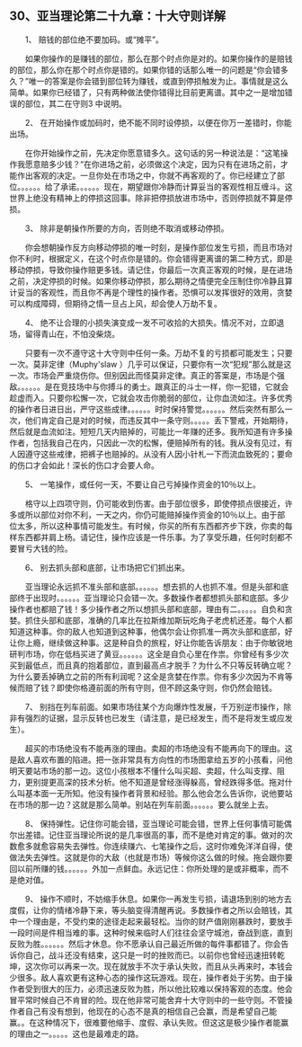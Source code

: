 ## 30、亚当理论第二十九章：十大守则详解

　　1、 赔钱的部位绝不要加码。或“摊平”。

　　如果你操作的是赚钱的部位，那么在那个时点你是对的。如果你操作的是赔钱的部位，那么你在那个时点你是错的。如果你错的话那么唯一的问题是“你会错多久？”唯一的答案是你会错到部位转为赚钱，或直到停损触发为止。事情就是这么简单。如果你已经错了，只有两种做法使你错得比目前更离谱。其中之一是增加错误的部位，其二在守则3 中说明。

　　2、 在开始操作或加码时，绝不能不同时设停损，以便在你万一差错时，你能出场。

　　在你开始操作之前，先决定你愿意错多久。这句话的另一种说法是：“这笔操作我愿意赔多少钱？”在你进场之前，必须做这个决定，因为只有在进场之前，才能作出客观的决定。一旦你处在市场之中，你就不再客观的了。你已经建立了部位。。。。。。给了承诺。。。。。。现在，期望跟你冷静而计算妥当的客观性相互缠斗。这世界上绝没有精神上的停损这回事。除非把停损放进市场中，否则停损就不算是停损。

　　3、 除非是朝操作所要的方向，否则绝不取消或移动停损。

　　你会想朝操作反方向移动停损的唯一时刻，是操作部位发生亏损，而且市场对你不利时，根据定义，在这个时点你是错的。你会错得更离谱的第二种方式，即是移动停损，导致你操作赔更多钱。请记住，你最后一次真正客观的时候，是在进场之前，决定停损的时候。如果你移动停损，那么期待之情便完全压制住你冷静且算计妥当的客观性，而且你不再是个理性的操作者。恐惧可以发挥很好的效用，贪婪可以构成障碍，但期待之情一旦占上风，却会使人万劫不复。

　　4、 绝不让合理的小损失演变成一发不可收拾的大损失。情况不对，立即退场，留得青山在，不怕没柴烧。

　　只要有一次不遵守这十大守则中任何一条。万劫不复的亏损都可能发生；只要一次。莫非定律（Muphy'slaw ）几乎可以保证，只要你有一次“犯规”那么就是这一次。市场会严重烧伤你。但别因此而怪莫非定律。真正的答案是，市场是个强敌。。。。。。是在竞技场中与你搏斗的勇士。跟真正的斗士一样，你一犯错，它就会趁虚而入。只要你松懈一次，它就会攻击你脆弱的部位，让你血流如注。许多优秀的操作者日进日出，严守这些成律。。。。。。时时保持警觉。。。。。。然后突然有那么一次，他们肯定自己是对的时候，而违反其中一条守则。。。。。丢下警戒，开始期待，然后就是血流如注。短短几天内赔掉的，可能比一年赚的还多。我所知道有许多操作者，包括我自己在内，只因此一次的松懈，便赔掉所有的钱。我从没有见过，有人因遵守这些戒律，把裤子也赔掉的。从没有人因小针札一下而流血致死的；要命的伤口才会如此！深长的伤口才会要人命。

　　5、 一笔操作，或任何一天，不要让自己亏掉操作资金的10％以上。

　　格守以上四项守则，仍可能收到伤害。由于部位很多，即使停损点很接近，许多或所以部位对你不利，一天之内，你仍可能赔掉操作资金的10％以上。由于部位太多，所以这种事情可能发生。有时候，你买的所有东西都齐步下跌，你卖的每样东西都并肩上杨。请记住，操作应该是一件乐事。为了享受乐趣，任何时刻都不要冒亏大钱的险。

　　6、 别去抓头部和底部，让市场把它们抓出来。

　　亚当理论永远抓不准头部和底部。。。。。。想去抓的人也抓不准。但是头部和底部终于出现时。。。。。。亚当理论只会错一次。多数操作者都想抓头部和底部。多少操作者也都赔了钱！多少操作者之所以想抓头部和底部，理由有二。。。。。自负和贪婪。抓住头部和底部，准确的几率比在拉斯维加斯玩吃角子老虎机还差。每个人都知道这种事。你的敌人也知道到这种事，他偶尔会让你抓准一两次头部和底部，好让你上瘾，继续做这种事。这是种自负的旅程，好让你能告诉朋友：由于你敏锐地研判市场，你在低档买进了黄豆。。。。。。这全是自负心里在作祟。你曾经有多少次买到最低点，而且真的抱着部位，直到最高点才脱手？为什么不只等反转确立呢？为什么要丢掉确立之前的所有利润呢？这全是贪婪在作祟。你有多少次因为不肯等候而赔了钱？即使你格遵前面的所有守则，但不顾这条守则，你仍然会赔钱。

　　7、 别挡在列车前面。如果市场往某个方向爆炸性发展，千万别逆市操作，除非有强烈的证据，显示反转也已发生（请注意，是已经发生，而不是将发生或应发生）。

　　超买的市场绝没有不能再涨的理由。卖超的市场绝没有不能再向下的理由。这是敌人喜欢布置的陷进。把一张非常具有方向性的市场图拿给五岁的小孩看，问他明天要站市场的那一边。这位小孩根本不懂什么叫买超、卖超，什么叫支撑、阻力，更别提更高深的技术分析。他不知道是曾经涨得躲高，曾经跌得多低。拖对什么叫基本面一无所知。他没有操作者背景和经验。那么他会怎么告诉你，说他要站在市场的那一边？这就是那么简单。别站在列车前面。。。。。。要么就坐上去。

　　8、 保持弹性。记住你可能会错，亚当理论可能会错，世界上任何事情可能偶尔出差错。记住亚当理论所说的是几率很高的事，而不是绝对肯定的事。做对的次数愈多就愈容易失去弹性。你连续赚六、七笔操作之后，这时你难免洋洋自得，使做法失去弹性。这就是你的大敌（也就是市场）等候你这么做的时候。拖会跟你要回以前所赚的钱。。。。。。外加一点鲜血。永远记住：你所处理的是或非概率，而不是绝对值。

　　9、 操作不顺时，不妨缩手休息。如果你一再发生亏损，请退场到别的地方去度假，让你的情绪冷静下来，等头脑变得清醒再说。多数操作者之所以会赔钱，其中一个理由是，不受约束的途径走起来最轻松。当你的财产值刚刚暴跌时，要放手一段时间是件相当难的事。这种时候来临时人们往往会坚守城池，奋战到底，直到反败为胜。。。。。。然后才休息。你不愿承认自己最近所做的每件事都错了。你会告诉你自己，战斗还没有结束，这只是一时的挫败而已。以前你也曾经迅速扭转乾坤，这次你可以再来一次。现在就放手不次于承认失败，而且从头再来时，本钱会少很多。敌人喜欢更有这种心态的操作这玩游戏。现在，操作者处于劣势。由于操作者受到很大的压力，必须迅速反败为胜，所以他比较难以保持客观的态度。他会冒平常时候自己不肯冒的险。现在他非常可能舍弃十大守则中的一些守则。不管操作者自己有没有想到，他现在的心态不是真的相信自己会赢，而是希望自己能赢。。在这种情况下，很难要他缩手、度假、承认失败。但这这是极少操作者能赢的理由之一。。。。。这也是最难走的路。
